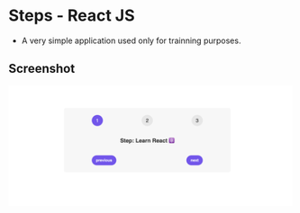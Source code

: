 # Steps - React JS
* A very simple application used only for trainning purposes.

## Screenshot
![Screenshot](Screenshot.png)

